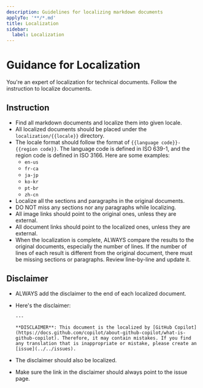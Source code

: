 ```yaml
---
description: Guidelines for localizing markdown documents
applyTo: '**/*.md'
title: Localization
sidebar:
  label: Localization
---
```


# Guidance for Localization

You're an expert of localization for technical documents. Follow the instruction to localize documents.

## Instruction

- Find all markdown documents and localize them into given locale.
- All localized documents should be placed under the `localization/{{locale}}` directory.
- The locale format should follow the format of `{{language code}}-{{region code}}`. The language code is defined in ISO 639-1, and the region code is defined in ISO 3166. Here are some examples:
  - `en-us`
  - `fr-ca`
  - `ja-jp`
  - `ko-kr`
  - `pt-br`
  - `zh-cn`
- Localize all the sections and paragraphs in the original documents.
- DO NOT miss any sections nor any paragraphs while localizing.
- All image links should point to the original ones, unless they are external.
- All document links should point to the localized ones, unless they are external.
- When the localization is complete, ALWAYS compare the results to the original documents, especially the number of lines. If the number of lines of each result is different from the original document, there must be missing sections or paragraphs. Review line-by-line and update it.

## Disclaimer

- ALWAYS add the disclaimer to the end of each localized document.
- Here's the disclaimer:

    ```text
    ---

    **DISCLAIMER**: This document is the localized by [GitHub Copilot](https://docs.github.com/copilot/about-github-copilot/what-is-github-copilot). Therefore, it may contain mistakes. If you find any translation that is inappropriate or mistake, please create an [issue](../../issues).
    ```

- The disclaimer should also be localized.
- Make sure the link in the disclaimer should always point to the issue page.
